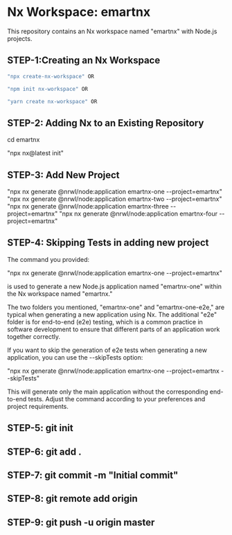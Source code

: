 # Nx Workspace: emartnx

This repository contains an Nx workspace named "emartnx" with Node.js projects.


## STEP-1:Creating an Nx Workspace

```bash
"npx create-nx-workspace" OR

"npm init nx-workspace" OR

"yarn create nx-workspace" OR

```

## STEP-2: Adding Nx to an Existing Repository

cd emartnx

"npx nx@latest init"

## STEP-3: Add New Project

"npx nx generate @nrwl/node:application emartnx-one --project=emartnx"
"npx nx generate @nrwl/node:application emartnx-two --project=emartnx"
"npx nx generate @nrwl/node:application emartnx-three --project=emartnx"
"npx nx generate @nrwl/node:application emartnx-four --project=emartnx"

## STEP-4: Skipping Tests in adding new project

The command you provided:

"npx nx generate @nrwl/node:application emartnx-one --project=emartnx"


is used to generate a new Node.js application named "emartnx-one" within the Nx workspace named "emartnx."

The two folders you mentioned, "emartnx-one" and "emartnx-one-e2e," are typical when generating a new application using Nx. The additional "e2e" folder is for end-to-end (e2e) testing, which is a common practice in software development to ensure that different parts of an application work together correctly.

If you want to skip the generation of e2e tests when generating a new application, you can use the --skipTests option:

"npx nx generate @nrwl/node:application emartnx-one --project=emartnx --skipTests"

This will generate only the main application without the corresponding end-to-end tests. Adjust the command according to your preferences and project requirements.




## STEP-5: git init

## STEP-6: git add .


## STEP-7: git commit -m "Initial commit"


## STEP-8: git remote add origin <repository-url>


## STEP-9: git push -u origin master






